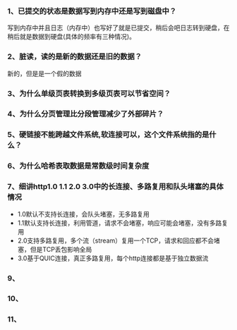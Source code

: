 ### 1、已提交的状态是数据写到内存中还是写到磁盘中？
写到内存中并且日志（内存中）也写好了就是已提交，稍后会吧日志转到硬盘，在稍后就是数据到硬盘(具体的频率有三种情况)。

### 2、脏读，读的是新的数据还是旧的数据？
新的，但是是一个假的数据

### 3、为什么单级页表转换到多级页表可以节省空间？

### 4、为什么分页管理比分段管理减少了外部碎片？

### 5、硬链接不能跨越文件系统,软连接可以，这个文件系统指的是什么？

### 6、为什么哈希表取数据是常数级时间复杂度

### 7、细讲http1.0 1.1 2.0 3.0中的长连接、多路复用和队头堵塞的具体情况
- 1.0默认不支持长连接，会队头堵塞，无多路复用
- 1.1默认支持长连接，利用管道，请求不会堵塞，响应可能会堵塞，没有多路复用
- 2.0支持多路复用，多个流（stream）复用一个TCP，请求和回应都不会堵塞，但是TCP丢包影响全局
- 3.0基于QUIC连接，真正多路复用，每个http连接都是基于独立数据流

### 9、
### 10、
### 11、

